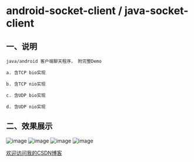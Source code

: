 android-socket-client / java-socket-client
=====================
## 一、说明

    java/android 客户端聊天程序， 附完整Demo
    
    a. 含TCP bio实现
    
    b. 含TCP nio实现
    
    c. 含UDP bio实现
    
    d. 含UDP nio实现


## 二、效果展示 

![image](https://github.com/zz7zz7zz/android-socket-client/blob/master/1.jpg "附图一")
![image](https://github.com/zz7zz7zz/android-socket-client/blob/master/2.jpg "附图二")
![image](https://github.com/zz7zz7zz/android-socket-client/blob/master/3.jpg "附图三") 
![image](https://github.com/zz7zz7zz/android-socket-client/blob/master/4.jpg "附图四")









[欢迎访问我的CSDN博客](http://blog.csdn.net/zz7zz7zz)<br />





